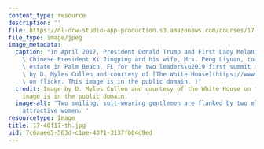 ```yaml
---
content_type: resource
description: ''
file: https://ol-ocw-studio-app-production.s3.amazonaws.com/courses/17-40-american-foreign-policy-past-present-and-future-fall-2017/7c6aaee5563dc1ae43713137fb04d9ed_17-40f17-th.jpg
file_type: image/jpeg
image_metadata:
  caption: "In April 2017, President Donald Trump and First Lady Melania Trump welcomed\
    \ Chinese President Xi Jingping and his wife, Mrs. Peng Liyuan, to their Mar-a-Lago\
    \ estate in Palm Beach, FL for the two leaders\u2019 first summit meeting.\_(Image\
    \ by D. Myles Cullen and courtesy of [The White House](https://www.flickr.com/photos/148748355@N05/34617658012)\
    \ on flickr. This image is in the public domain. )"
  credit: Image by D. Myles Cullen and courtesy of the White House on flickr. This
    image is in the public domain.
  image-alt: 'Two smiling, suit-wearing gentlemen are flanked by two elegantly-dressed
    attractive women. '
resourcetype: Image
title: 17-40f17-th.jpg
uid: 7c6aaee5-563d-c1ae-4371-3137fb04d9ed
---
```

